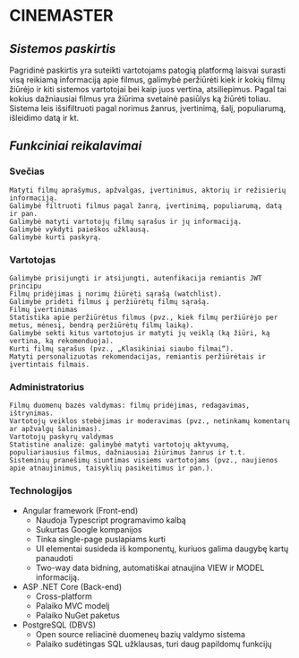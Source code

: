 # **CINEMASTER**
## _Sistemos paskirtis_
Pagridinė paskirtis yra suteikti vartotojams patogią platformą laisvai surasti visą reikiamą informaciją apie filmus,
galimybė peržiūrėti kiek ir kokių filmų žiūrėjo ir kiti sistemos vartotojai bei kaip juos vertina, atsiliepimus. Pagal tai kokius dažniausiai filmus yra žiūrima
svetainė pasiūlys ką žiūrėti toliau. Sistema leis išsifiltruoti pagal norimus žanrus, įvertinimą, šalį, populiarumą, išleidimo datą ir kt.
## _Funkciniai reikalavimai_
### **Svečias**

    Matyti filmų aprašymus, apžvalgas, įvertinimus, aktorių ir režisierių informaciją.
    Galimybė filtruoti filmus pagal žanrą, įvertinimą, populiarumą, datą ir pan.
    Galimybė matyti vartotojų filmų sąrašus ir jų informaciją.
    Galimybė vykdyti paieškos užklausą.
    Galimybė kurti paskyrą.

### **Vartotojas**

    Galimybė prisijungti ir atsijungti, autenfikacija remiantis JWT principu
    Filmų pridėjimas į norimų žiūrėti sąrašą (watchlist).
    Galimybė pridėti filmus į peržiūrėtų filmų sąrašą.
    Filmų įvertinimas
    Statistika apie peržiūrėtus filmus (pvz., kiek filmų peržiūrėjo per metus, mėnesį, bendrą peržiūrėtų filmų laiką).
    Galimybė sekti kitus vartotojus ir matyti jų veiklą (ką žiūri, ką vertina, ką rekomenduoja).
    Kurti filmų sąrašus (pvz., „Klasikiniai siaubo filmai“).
    Matyti personalizuotas rekomendacijas, remiantis peržiūrėtais ir įvertintais filmais.

### **Administratorius**
    
    Filmų duomenų bazės valdymas: filmų pridėjimas, redagavimas, ištrynimas.
    Vartotojų veiklos stebėjimas ir moderavimas (pvz., netinkamų komentarų ar apžvalgų šalinimas).
    Vartotojų paskyrų valdymas
    Statistinė analizė: galimybė matyti vartotojų aktyvumą, populiariausius filmus, dažniausiai žiūrimus žanrus ir t.t.
    Sisteminių pranešimų siuntimas visiems vartotojams (pvz., naujienos apie atnaujinimus, taisyklių pasikeitimus ir pan.).
### Technologijos
- Angular framework (Front-end)
  - Naudoja Typescript programavimo kalbą
  - Sukurtas Google kompanijos
  - Tinka single-page puslapiams kurti
  - UI elementai susideda iš komponentų, kuriuos galima daugybę kartų panaudoti
  - Two-way data bidning, automatiškai atnaujina VIEW ir MODEL informaciją.
- ASP .NET Core (Back-end)
  - Cross-platform
  - Palaiko MVC modelį
  - Palaiko NuGet paketus
- PostgreSQL (DBVS)
  - Open source reliacinė duomeneų bazių valdymo sistema
  - Palaiko sudėtingas SQL užklausas, turi daug papildomų funkcijų
